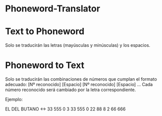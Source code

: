 # Phoneword-Translator
# Text to Phoneword
Solo se traducirán las letras (mayúsculas y minúsculas) y los espacios.
# Phoneword to Text
Solo se traducirán las combinaciones de números que cumplan el formato adecuado:
[Nº reconocido] [Espacio] [Nº reconocido] [Espacio] ...
Cada número reconocido será cambiado por la letra correspondiente.

Ejemplo:

EL DEL BUTANO <-> 33 555 0 3 33 555 0 22 88 8 2 66 666

